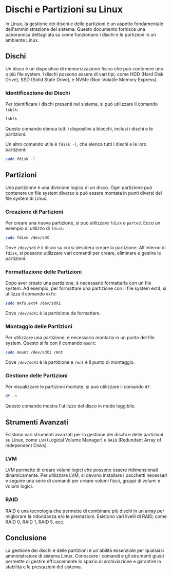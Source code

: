 # Dischi e Partizioni su Linux


In Linux, la gestione dei dischi e delle partizioni è un aspetto fondamentale dell'amministrazione del sistema. Questo documento fornisce una panoramica dettagliata su come funzionano i dischi e le partizioni in un ambiente Linux.

## Dischi
Un disco è un dispositivo di memorizzazione fisico che può contenere uno o più file system. I dischi possono essere di vari tipi, come HDD (Hard Disk Drive), SSD (Solid State Drive), e NVMe (Non-Volatile Memory Express).

### Identificazione dei Dischi
Per identificare i dischi presenti nel sistema, si può utilizzare il comando `lsblk`:
```bash
lsblk
```
Questo comando elenca tutti i dispositivi a blocchi, inclusi i dischi e le partizioni.

Un altro comando utile è `fdisk -l`, che elenca tutti i dischi e le loro partizioni:
```bash
sudo fdisk -l
```

## Partizioni
Una partizione è una divisione logica di un disco. Ogni partizione può contenere un file system diverso e può essere montata in punti diversi del file system di Linux.

### Creazione di Partizioni
Per creare una nuova partizione, si può utilizzare `fdisk` o `parted`. Ecco un esempio di utilizzo di `fdisk`:
```bash
sudo fdisk /dev/sdX
```
Dove `/dev/sdX` è il disco su cui si desidera creare la partizione. All'interno di `fdisk`, si possono utilizzare vari comandi per creare, eliminare e gestire le partizioni.

### Formattazione delle Partizioni
Dopo aver creato una partizione, è necessario formattarla con un file system. Ad esempio, per formattare una partizione con il file system ext4, si utilizza il comando `mkfs`:
```bash
sudo mkfs.ext4 /dev/sdX1
```
Dove `/dev/sdX1` è la partizione da formattare.

### Montaggio delle Partizioni
Per utilizzare una partizione, è necessario montarla in un punto del file system. Questo si fa con il comando `mount`:
```bash
sudo mount /dev/sdX1 /mnt
```
Dove `/dev/sdX1` è la partizione e `/mnt` è il punto di montaggio.

### Gestione delle Partizioni
Per visualizzare le partizioni montate, si può utilizzare il comando `df`:
```bash
df -h
```
Questo comando mostra l'utilizzo del disco in modo leggibile.

## Strumenti Avanzati
Esistono vari strumenti avanzati per la gestione dei dischi e delle partizioni su Linux, come `LVM` (Logical Volume Manager) e `RAID` (Redundant Array of Independent Disks).

### LVM
LVM permette di creare volumi logici che possono essere ridimensionati dinamicamente. Per utilizzare LVM, si devono installare i pacchetti necessari e seguire una serie di comandi per creare volumi fisici, gruppi di volumi e volumi logici.

### RAID
RAID è una tecnologia che permette di combinare più dischi in un array per migliorare la ridondanza e/o le prestazioni. Esistono vari livelli di RAID, come RAID 0, RAID 1, RAID 5, ecc.

## Conclusione
La gestione dei dischi e delle partizioni è un'abilità essenziale per qualsiasi amministratore di sistema Linux. Conoscere i comandi e gli strumenti giusti permette di gestire efficacemente lo spazio di archiviazione e garantire la stabilità e le prestazioni del sistema.
